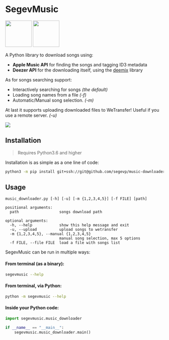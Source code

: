 # SegevMusic 
 <img src="https://camo.githubusercontent.com/5eda29273e871718abf8f4f7f4da48dbe677a7bb/68747470733a2f2f7777772e6170706c652e636f6d2f762f6170706c652d6d757369632f6d2f696d616765732f6f766572766965772f69636f6e5f6170706c655f6d757369635f5f763965706e366d316f6a36755f6c617267652e706e67" width="84" height="84">  <img src="https://camo.githubusercontent.com/3b1077909ce329af890a6820ceb78f9c77b15a4d/68747470733a2f2f6c68332e676f6f676c6575736572636f6e74656e742e636f6d2f70726f78792f5a4355495147785130456f763174484b5a30786b5255384c334934387136476b727973592d4d474751795853556c696c3037417665494671543632574f636e4a725232707468524771735067485873625a6c71575956486876544f6e4f4570626f57694a7a74796873694539563554707638714f36745a46746c4643347177463367" width="84" height="84">

A Python library to download songs using:
- **Apple Music API** for finding the songs and tagging ID3 metadata
- **Deezer API** for the downloading itself, using the [deemix](https://codeberg.org/RemixDev/deemix) library

As for songs searching support:
- Interactively searching for songs _(the default)_
- Loading song names from a file _(-f)_
- Automatic/Manual song selection. _(-m)_

At last it supports uploading downloaded files to WeTransfer! Useful if you use a remote server. _(-u)_

<img src="https://camo.githubusercontent.com/c20f060672287e7fead8773e11a4e835f3326a21/687474703a2f2f7365676576666c69782e746b3a383030302f6f75742e676966"/>

## Installation
> Requires Python3.6 and higher

Installation is as simple as a one line of code:

```bash
python3 -m pip install git+ssh://git@github.com/segevp/music-downloader.git
```

## Usage
```
music_downloader.py [-h] [-u] [-m {1,2,3,4,5}] [-f FILE] [path]

positional arguments:
  path                  songs download path

optional arguments:
  -h, --help            show this help message and exit
  -u, --upload          upload songs to wetransfer
  -m {1,2,3,4,5}, --manual {1,2,3,4,5}
                        manual song selection, max 5 options
  -f FILE, --file FILE  load a file with songs list
```

SegevMusic can be run in multiple ways:
#### From terminal (as a binary):
```bash
segevmusic --help
```
#### From terminal, via Python:
```bash
python -m segevmusic --help
```
#### Inside your Python code:
```python
import segevmusic.music_downloader

if __name__ == "__main__":
    segevmusic.music_downloader.main()

```
